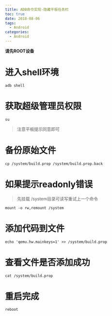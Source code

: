 ```yaml
---
title: ADB命令实现-隐藏平板任务栏
toc: true
date: 2018-08-06
tags:
  - Android
categories:
  - Android
---
```




**请先ROOT设备**

# 进入shell环境
```
adb shell
```
# 获取超级管理员权限
```
su 
```
> 注意平板提示同意即可

# 备份原始文件
```
cp /system/build.prop /system/build.prop.back
```

# 如果提示readonly错误
> 先挂载 /system目录可读写重试上一个命令
```
mount -o rw,remount /system
```

# 添加代码到文件
```
echo 'qemu.hw.mainkeys=1' >> /system/build.prop
```

# 查看文件是否添加成功
```
cat /system/build.prop
```

# 重启完成
```
reboot
```


